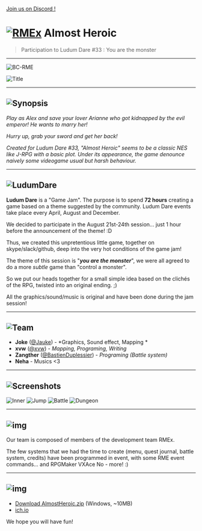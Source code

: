 [Join us on Discord !](https://discord.gg/yRUZcdQ)

# [![RMEx](http://rmex.github.io/images/rmex-shortcut.png)](http://rmex.github.io) Almost Heroic
> Participation to Ludum Dare #33 : You are the monster

***
![BC-RME](http://www.biloucorp.com/BCW/LD33/pres/BC-RMEx.png)

![Title](http://www.biloucorp.com/BCW/LD33/pres/screen1.gif)

***
![Synopsis](http://www.biloucorp.com/BCW/LD33/pres/synopsis.png)
---
*Play as Alex and save your lover Arianne who got kidnapped by  the evil emperor! He wants to marry her!*

*Hurry up, grab your sword and get her back!*

*Created for Ludum Dare #33, "Almost Heroic" seems to be a classic  NES like J-RPG with a basic plot. Under its appearance, the game  denounce naively some videogame usual but harsh behaviour.*

***
![LudumDare](http://www.biloucorp.com/BCW/LD33/pres/ludumdare.png)
---

**Ludum Dare** is a "Game Jam". The purpose is to spend **72 hours** creating a game based on a theme suggested by the community. Ludum Dare events take place every April, August and December. 

We decided to participate in the August 21st-24th session... just 1 hour before the announcement of the theme! :D 

Thus, we created this unpretentious little game, together on  skype/slack/github, deep into the very hot conditions of the game jam! 

The theme of this session is "***you are the monster***", we were all agreed to do a more *subtle* game than "control a monster". 

So we put our heads together for a small simple idea based on the clichés of the RPG, twisted into an original ending. ;) 

All the graphics/sound/music is original and have been done during the jam session! 

***
![Team](http://www.biloucorp.com/BCW/LD33/pres/team.png)
---

- **Joke** ([@Jauke](https://github.com/Jauke)) - *Graphics, Sound effect, Mapping * 
- **xvw** ([@xvw](https://github.com/xvw)) - *Mapping, Programing, Writing*
- **Zangther** ([@BastienDuplessier](https://github.com/BastienDuplessier)) - *Programing (Battle system)*
- **Neha** - Musics <3

***
![Screenshots](http://www.biloucorp.com/BCW/LD33/pres/screenshots.png)
---

![Inner](http://www.biloucorp.com/BCW/LD33/pres/screen2.png)
![Jump](http://www.biloucorp.com/BCW/LD33/pres/screen3.gif)
![Battle](http://www.biloucorp.com/BCW/LD33/pres/screen4.gif)
![Dungeon](http://www.biloucorp.com/BCW/LD33/pres/screen5.png)

***
![img](http://www.biloucorp.com/BCW/LD33/pres/rme.png)
---

Our team is composed of members of the development team RMEx. 

The few systems that we had the time to create (menu, quest journal,  battle system, credits) have been programmed in event, with some  RME event commands...  and RPGMaker VXAce No - more! :) 

***
![img](http://www.biloucorp.com/BCW/LD33/pres/download.png)
---

- [Download AlmostHeroic.zip](http://biloucorp.com/BCW/LD33/AlmostHeroic.zip) (Windows, ~10MB)
- [ich.io](https://xvw.itch.io/almost-heroic)

We hope you will have fun!
